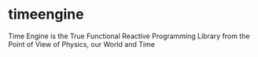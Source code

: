 # timeengine
Time Engine is the True Functional Reactive Programming Library from the Point of View of Physics, our World and Time
